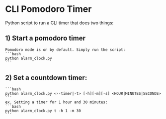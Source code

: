 # CLI Pomodoro Timer

Python script to run a CLI timer that does two things:

## 1) Start a pomodoro timer

    Pomodoro mode is on by default. Simply run the script:
    ```bash
    python alarm_clock.py 
    ```


## 2) Set a countdown timer:
    ```bash
    python alarm_clock.py <--timer|-t> [-h][-m][-s] <HOUR|MINUTES|SECONDS>
    ```
    ex. Setting a timer for 1 hour and 30 minutes:
    ```bash
    python alarm_clock.py t -h 1 -m 30
    ```
